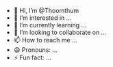 - 👋 Hi, I’m @Thoomthum
- 👀 I’m interested in ...
- 🌱 I’m currently learning ...
- 💞️ I’m looking to collaborate on ...
- 📫 How to reach me ...
- 😄 Pronouns: ...
- ⚡ Fun fact: ...

<!---
Thoomthum/Thoomthum is a ✨ special ✨ repository because its `README.md` (this file) appears on your GitHub profile.
You can click the Preview link to take a look at your changes.
--->
